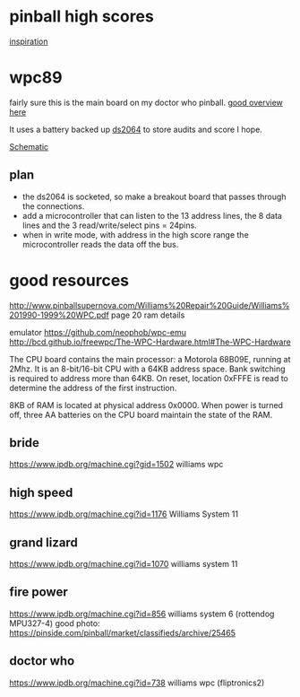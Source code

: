 # pinball high scores

[inspiration](http://spritesmods.com/?art=twitter1943)


# wpc89

fairly sure this is the main board on my doctor who pinball.
[good overview here](http://level42.ca/files/PinRepair/System%20WPC/WPC%20part1/index1.htm)

It uses a battery backed up [ds2064](ds2064.pdf) to store audits and score I hope.

[Schematic](wpc89.pdf)

## plan

* the ds2064 is socketed, so make a breakout board that passes through the connections. 
* add a microcontroller that can listen to the 13 address lines, the 8 data lines and the 3 read/write/select pins = 24pins.
* when in write mode, with address in the high score range the microcontroller reads the data off the bus.


# good resources

http://www.pinballsupernova.com/Williams%20Repair%20Guide/Williams%201990-1999%20WPC.pdf
page 20 ram details

emulator https://github.com/neophob/wpc-emu
http://bcd.github.io/freewpc/The-WPC-Hardware.html#The-WPC-Hardware

The CPU board contains the main processor: a Motorola 68B09E, running at 2Mhz. It is an 8-bit/16-bit CPU with a 64KB address space. Bank switching is required to address more than 64KB. On reset, location 0xFFFE is read to determine the address of the first instruction.

8KB of RAM is located at physical address 0x0000. When power is turned off, three AA batteries on the CPU board maintain the state of the RAM. 

## bride

https://www.ipdb.org/machine.cgi?gid=1502
williams wpc

## high speed

https://www.ipdb.org/machine.cgi?id=1176
Williams System 11

## grand lizard

https://www.ipdb.org/machine.cgi?id=1070
williams system 11

## fire power 

https://www.ipdb.org/machine.cgi?id=856
williams system 6  (rottendog MPU327-4)
good photo: https://pinside.com/pinball/market/classifieds/archive/25465

## doctor who

https://www.ipdb.org/machine.cgi?id=738
williams wpc (fliptronics2)
